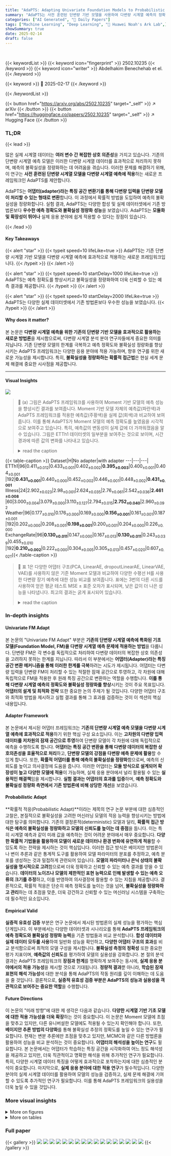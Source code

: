 ```yaml
---
title: "AdaPTS: Adapting Univariate Foundation Models to Probabilistic Multivariate Time Series Forecasting"
summary: "AdaPTS는 사전 훈련된 단변량 기반 모델을 사용하여 다변량 시계열 예측의 정확성과 불확실성을 개선합니다."
categories: ["AI Generated", "🤗 Daily Papers"]
tags: ["Machine Learning", "Deep Learning", "🏢 Huawei Noah's Ark Lab",]
showSummary: true
date: 2025-02-14
draft: false
---
```


<br>

{{< keywordList >}}
{{< keyword icon="fingerprint" >}} 2502.10235 {{< /keyword >}}
{{< keyword icon="writer" >}} Abdelhakim Benechehab et el. {{< /keyword >}}
 
{{< keyword >}} 🤗 2025-02-17 {{< /keyword >}}
 
{{< /keywordList >}}

{{< button href="https://arxiv.org/abs/2502.10235" target="_self" >}}
↗ arXiv
{{< /button >}}
{{< button href="https://huggingface.co/papers/2502.10235" target="_self" >}}
↗ Hugging Face
{{< /button >}}




### TL;DR


{{< lead >}}

많은 실제 시계열 데이터는 **여러 변수 간 복잡한 상호 의존성**을 가지고 있습니다. 기존의 단변량 시계열 예측 모델은 이러한 다변량 시계열 데이터를 효과적으로 처리하지 못하며, 예측의 불확실성을 정량화하는 데 어려움을 겪습니다. 이러한 문제를 해결하기 위해, 이 연구는 **사전 훈련된 단변량 시계열 모델을 다변량 시계열 예측에 적용**하는 새로운 프레임워크인 AdaPTS를 제안합니다.



AdaPTS는 **어댑터(adapter)라는 특징 공간 변환기를 통해 다변량 입력을 단변량 모델이 처리할 수 있는 형태로 변환**합니다. 이 과정에서 확률적 방법을 도입하여 예측의 불확실성을 정량화합니다. 실험 결과, AdaPTS는 다양한 합성 및 실제 데이터셋에서 기존 방법론보다 **우수한 예측 정확도와 불확실성 정량화 성능**을 보였습니다.  AdaPTS는 **모듈화 및 확장성이 뛰어나** 실제 응용 분야에 쉽게 적용할 수 있다는 장점이 있습니다.

{{< /lead >}}


#### Key Takeaways

{{< alert "star" >}}
{{< typeit speed=10 lifeLike=true >}} AdaPTS는 기존 단변량 시계열 기반 모델을 다변량 시계열 예측에 효과적으로 적용하는 새로운 프레임워크입니다. {{< /typeit >}}
{{< /alert >}}

{{< alert "star" >}}
{{< typeit speed=10 startDelay=1000 lifeLike=true >}} AdaPTS는 예측 정확도를 향상시키고 불확실성을 정량화하여 더욱 신뢰할 수 있는 예측 결과를 제공합니다. {{< /typeit >}}
{{< /alert >}}

{{< alert "star" >}}
{{< typeit speed=10 startDelay=2000 lifeLike=true >}} AdaPTS는 다양한 실제 데이터셋에서 기존 방법론보다 우수한 성능을 보였습니다. {{< /typeit >}}
{{< /alert >}}

#### Why does it matter?
본 논문은 **다변량 시계열 예측을 위한 기존의 단변량 기반 모델을 효과적으로 활용하는 새로운 방법론**을 제시함으로써, 다변량 시계열 분석 분야 연구자들에게 중요한 의미를 지닙니다. 기존 단변량 모델의 한계를 극복하고 예측 정확도와 불확실성 정량화를 향상시키는 AdaPTS 프레임워크는 다양한 응용 분야에 적용 가능하며, 향후 연구를 위한 새로운 가능성을 제시합니다. 특히, **불확실성을 정량화하는 확률적 접근법**은 현실 세계 문제 해결에 중요한 시사점을 제공합니다.

------
#### Visual Insights



![](https://arxiv.org/html/2502.10235/x1.png)

> 🔼 (a) 그림은 AdaPTS 프레임워크를 사용하여 Moment 기반 모델의 예측 성능을 향상시킨 결과를 보여줍니다.  Moment 기반 모델 자체의 예측값(파란색)과 AdaPTS 프레임워크를 적용한 예측값(주황색)을 실제 값(회색)과 비교하여 보여줍니다. 이를 통해 AdaPTS가 Moment 모델의 예측 정확도를 높였음을 시각적으로 보여주고 있습니다.  특히, 예측값의 변동성이 실제 값에 더 가까워졌음을 알 수 있습니다.  그림은 ETTh1 데이터셋의 일부분을 보여주는 것으로 보이며, 시간 경과에 따른 값의 변화를 나타내고 있습니다.
> <details>
> <summary>read the caption</summary>
> (a)
> </details>





{{< table-caption >}}
Dataset|H|No adapter|with adapter
---|---|---|
ETTh1|96|0.411<sub>±0.012</sub>|0.433<sub>±0.001</sub>|0.402<sub>±0.002</sub>|**0.395<sub>±0.003</sub>**|0.400<sub>±0.001</sub>|0.404<sub>±0.001</sub>
|192|**0.431<sub>±0.001</sub>**|0.440<sub>±0.000</sub>|0.452<sub>±0.002</sub>|0.446<sub>±0.001</sub>|0.448<sub>±0.002</sub>|**0.431<sub>±0.001</sub>**
Illness|24|2.902<sub>±0.023</sub>|2.98<sub>±0.001</sub>|2.624<sub>±0.035</sub>|2.76<sub>±0.061</sub>|2.542<sub>±0.036</sub>|**2.461<sub>±0.008</sub>**
|60|3.000<sub>±0.004</sub>|3.079<sub>±0.000</sub>|3.110<sub>±0.127</sub>|2.794<sub>±0.015</sub>|**2.752<sub>±0.040</sub>**|2.960<sub>±0.092</sub>
Weather|96|0.177<sub>±0.010</sub>|0.176<sub>±0.000</sub>|0.169<sub>±0.000</sub>|**0.156<sub>±0.001</sub>**|0.161<sub>±0.001</sub>|0.187<sub>±0.001</sub>
|192|0.202<sub>±0.000</sub>|0.208<sub>±0.001</sub>|**0.198<sub>±0.001</sub>**|0.200<sub>±0.001</sub>|0.204<sub>±0.000</sub>|0.226<sub>±0.000</sub>
ExchangeRate|96|**0.130<sub>±0.011</sub>**|0.147<sub>±0.000</sub>|0.167<sub>±0.013</sub>|**0.130<sub>±0.011</sub>**|0.243<sub>±0.039</sub>|0.455<sub>±0.010</sub>
|192|**0.210<sub>±0.002</sub>**|0.222<sub>±0.000</sub>|0.304<sub>±0.005</sub>|0.305<sub>±0.013</sub>|0.457<sub>±0.020</sub>|0.607<sub>±0.021</sub>{{< /table-caption >}}

> 🔼 표 1은 다양한 어댑터 구조(PCA, LinearAE, dropoutLinearAE, LinearVAE, VAE)를 사용하지 않은 기준 Moment 모델과 비교하여 다양한 수평선 H를 사용한 다변량 장기 예측에 대한 성능 비교를 보여줍니다. 표에는 3번의 다른 시드를 사용하여 얻은 평균 테스트 MSE ± 표준 오차가 표시되며, 낮은 값이 더 나은 성능을 나타냅니다. 최고의 결과는 굵게 표시되어 있습니다.
> <details>
> <summary>read the caption</summary>
> Table 1: Performance comparison between the baseline Moment model without adapters against different adapter architectures (PCA, LinearAE, dropoutLinearAE, LinearVAE, and VAE), for multivariate long-term forecasting with different horizons H𝐻Hitalic_H. We display the average test MSE ±plus-or-minus\pm± standard error obtained on 3333 runs with different seeds. Best results are in bold, with lower values indicating better performance.
> </details>





### In-depth insights


#### Univariate FM Adapt
본 논문의 "Univariate FM Adapt" 부분은 **기존의 단변량 시계열 예측에 특화된 기초 모델(Foundation Model, FM)을 다변량 시계열 예측 문제에 적용하는 방법**을 다룹니다.  단변량 FM은 각 변수를 독립적으로 처리하여 다변량 데이터의 복잡한 상호 의존성을 고려하지 못하는 한계를 지닙니다.  따라서 이 부분에서는 **어댑터(Adapter)라는 특징 공간 변환 메커니즘을 통해 이러한 한계를 극복**하려는 시도가 제시됩니다.  어댑터는 다변량 입력을 단변량 FM이 처리할 수 있는 적절한 잠재 공간으로 투영하고, 각 차원에 대해 독립적으로 FM을 적용한 후 원래 특징 공간으로 변환하는 역할을 수행합니다.  **이를 통해 다변량 시계열 예측의 정확도와 불확실성 정량화를 향상**시키는 것이 주요 목표입니다.  **어댑터의 설계 및 최적화 전략** 또한 중요한 논의 주제가 될 것입니다.  다양한 어댑터 구조와 최적화 방법을 제시하고 실험 결과를 통해 그 효과를 검증하는 것이 이 섹션의 핵심 내용입니다.

#### Adapter Framework
본 논문에서 제시된 어댑터 프레임워크는 **기존의 단변량 시계열 예측 모델을 다변량 시계열 예측에 효과적으로 적용**하기 위한 핵심 구성 요소입니다. 이는 **고차원의 다변량 입력 데이터를 저차원의 잠재 공간으로 투영**하여 단변량 모델이 각 차원에 대해 독립적으로 예측을 수행하도록 합니다.  **어댑터는 특징 공간 변환을 통해 다변량 데이터의 복잡한 상호의존성을 효율적으로 처리**하고, **단변량 모델의 강점을 다변량 예측 문제에 활용**할 수 있게 합니다.  또한, **확률적 어댑터를 통해 예측의 불확실성을 정량화**함으로써, 예측의 신뢰도를 높이고 의사결정에 도움을 줍니다. 이러한 어댑터는 **모듈 방식으로 설계되어 확장성이 높고 다양한 모델에 적용**이 가능하며, 실제 응용 분야에서 널리 활용될 수 있는 **실용적인 해결책**임을 제시합니다.  **실험 결과는 어댑터의 효과를 입증**하며, **예측 정확도와 불확실성 정량화 측면에서 기존 방법론에 비해 상당한 개선**을 보였습니다.

#### Probabilistic Adapt
**확률적 적응(Probabilistic Adapt)**이라는 제목의 연구 논문 부분에 대한 심층적인 고찰은, 본질적으로 불확실성을 고려한 머신러닝 모델의 적응 능력을 향상시키는 방법에 대한 탐구를 의미합니다.  기존의 결정론적(deterministic) 모델과 달리, **확률적 접근 방식은 예측의 불확실성을 정량화하고 모델의 신뢰도를 높이는 데 중점**을 둡니다. 이는 특히 시계열 예측과 같이 미래 값을 예측하는 것이 어려운 분야에서 매우 중요합니다.  **다양한 확률적 기법들을 활용하여 모델이 새로운 데이터나 환경 변화에 유연하게 적응**할 수 있도록 하는 전략을 제시하는 것이 핵심입니다.  이러한 접근 방식은 베이지안 방법론이나 변이 추론과 같은 통계적 도구를 활용하여 모델 파라미터의 분포를 추정하고, 예측 분포를 생성하는 것과 밀접하게 관련되어 있습니다.  **모델의 파라미터나 은닉 상태의 불확실성을 명시적으로 고려**함으로써 더욱 정확하고 신뢰할 수 있는 예측 결과를 얻을 수 있습니다.  **데이터의 노이즈나 모델의 제한적인 표현 능력으로 인해 발생할 수 있는 예측 오류의 크기를 추정**하고, 이를 반영하여 의사결정에 활용할 수 있는 지침을 제공합니다.  결론적으로, 확률적 적응은 단순히 예측 정확도를 높이는 것을 넘어, **불확실성을 정량화하고 관리**하는 데 초점을 맞춘, 더욱 강건하고 신뢰할 수 있는 머신러닝 시스템을 구축하는 데 필수적인 요소입니다.

#### Empirical Valid
**실증적 유효성 검증** 부분은 연구 논문에서 제시된 방법론의 실제 성능을 평가하는 핵심 단계입니다.  이 부분에서는 다양한 데이터셋과 시나리오를 통해 **AdaPTS 프레임워크의 예측 정확도와 불확실성 정량화 능력**을 기존 방법들과 비교 분석합니다.  **합성 데이터와 실제 데이터 모두를 사용**하여 일반화 성능을 확인하고,  **다양한 어댑터 구조의 효과**를 비교 분석함으로써 최적의 모델 구성을 제시합니다.  **불확실성 측정의 정확성** 또한 중요한 평가 지표이며,  **예측값의 신뢰도**를 평가하여 모델의 실용성을 강화합니다.  본 절의 분석 결과는 AdaPTS 프레임워크의 **장점과 한계**를 명확하게 보여주는 동시에,  **실제 응용 분야에서의 적용 가능성**을 제시할 것으로 기대됩니다.  **정량적 결과**뿐 아니라, **학습된 잠재 표현의 해석 가능성**에 대한 분석을 통해  AdaPTS의 작동 원리를 깊이 이해하는 데 도움을 줄 것입니다.  결론적으로, **실증적 유효성 검증 부분은 AdaPTS의 성능과 실용성을 객관적으로 보여주는 중요한 역할**을 수행합니다.

#### Future Directions
이 논문의 "미래 방향"에 대한 제 생각은 다음과 같습니다. **다양한 시계열 기반 기초 모델에 대한 적용 가능성을 더욱 확장**하는 것이 중요합니다. 이 논문은 Moment 모델에 초점을 맞추고 있지만, 다른 유니버설한 모델에도 적용될 수 있는지 확인해야 합니다. 또한, **베이지안 추론 방법의 다양화**를 통해 불확실성 추정의 정확도를 높일 수 있는 연구가 필요합니다. 현재는 변분 추론에만 초점을 맞추고 있지만, MCMC와 같은 다른 방법론을 활용하여 성능을 비교 분석하는 것이 중요합니다.  **어댑터의 해석성을 높이는 연구**도 필요합니다. 본 논문에서는 어댑터가 학습하는 특징 공간을 시각화하여 어느 정도 해석성을 제공하고 있지만, 더욱 직관적이고 명확한 해석을 위해 추가적인 연구가 필요합니다. 특히, 다양한 시계열 데이터 특징을 어떻게 효과적으로 포착하는지에 대한 심층적인 분석이 중요합니다.  마지막으로, **실제 응용 분야에 대한 적용 연구**가 필수적입니다. 다양한 분야의 실제 시계열 데이터를 활용하여 모델의 성능을 검증하고, 실제 문제 해결에 기여할 수 있도록 추가적인 연구가 필요합니다. 이를 통해 AdaPTS 프레임워크의 실용성을 더욱 높일 수 있을 것입니다.


### More visual insights

<details>
<summary>More on figures
</summary>


![](https://arxiv.org/html/2502.10235/extracted/6204734/figures/pipeline.png)

> 🔼 그림 (b)는 AdaPTS 프레임워크의 작동 방식을 보여줍니다. 다변량 시계열 입력(X)은 특징 공간 변환을 통해 확률적 잠재 공간(Z)으로 매핑됩니다.  이 잠재 공간에서 사전 훈련된 단변량 FM(fFM)을 사용하여 예측이 독립적으로 수행됩니다.  그런 다음 예측된 분포를 원래 특징 공간으로 변환하여 최종 예측(Ŷ)을 생성합니다.  불꽃 기호는 학습 가능한 가중치를, 눈송이 기호는 FM의 매개변수가 고정되었음을 나타냅니다.
> <details>
> <summary>read the caption</summary>
> (b)
> </details>



![](https://arxiv.org/html/2502.10235/x2.png)

> 🔼 그림 1은 AdaPTS 프레임워크를 사용하여 Moment 기반 시계열 예측 모델을 개선하는 과정을 보여줍니다. (a)는 Moment 모델에 AdaPTS를 적용하여 확률적이고 정확한 예측 결과를 얻는 것을 시각적으로 보여줍니다. (b)는 AdaPTS 프레임워크의 구조를 자세히 설명합니다. 입력 시계열 데이터는 특징 공간 변환 함수 φ를 통해 확률적 잠재 공간으로 매핑됩니다. 사전 훈련된 FM(Foundation Model)은 이 잠재 공간에서 예측을 수행하고, 그 결과는 역변환을 통해 원래 특징 공간으로 되돌아갑니다. 그림에서 불꽃 기호는 학습 가능한 가중치를, 눈송이 기호는 FM의 매개변수가 고정되어 있음을 나타냅니다.
> <details>
> <summary>read the caption</summary>
> Figure 1: (a) Augmenting Moment time series foundation model with the AdaPTS framework provides probabilistic and more accurate predictions. (b) The AdaPTS framework: The input time series is transformed through a feature space transformation φ𝜑\varphiitalic_φ that maps into a stochastic latent space. The prediction is then conducted using a pre-trained FM before transforming back the predicted, now distribution, to the original feature space. The fire symbol indicate trainable weights while the snowflake implicates that the parameters of the FM are kept frozen.
> </details>



![](https://arxiv.org/html/2502.10235/x3.png)

> 🔼 그림 2는 선형 FM을 1000개 무작위로 생성하여 얻은 MSE(평균 제곱 오차)를 비교하여 최적 선형 어댑터  Wφ∗ 의 성능을 보여줍니다.  Wφ∗를 사용한 MSE와 기준선 MSE를 비교하여 어댑터의 효과를 보여줍니다.  즉,  학습된 선형 변환 Wφ∗ 가 단순한 항등 변환보다 예측 정확도를 얼마나 향상시키는지 보여주는 실험 결과를 나타냅니다.
> <details>
> <summary>read the caption</summary>
> Figure 2: Optimality of 𝐖φ∗superscriptsubscript𝐖𝜑\mathbf{W}_{\varphi}^{*}bold_W start_POSTSUBSCRIPT italic_φ end_POSTSUBSCRIPT start_POSTSUPERSCRIPT ∗ end_POSTSUPERSCRIPT. Comparing the MSE obtained with 𝐖φ∗superscriptsubscript𝐖𝜑\mathbf{W}_{\varphi}^{*}bold_W start_POSTSUBSCRIPT italic_φ end_POSTSUBSCRIPT start_POSTSUPERSCRIPT ∗ end_POSTSUPERSCRIPT against the baseline, for 1000 randomly generated linear FM.
> </details>



![](https://arxiv.org/html/2502.10235/x4.png)

> 🔼 그림 3은 다양한 차원 수의 어댑터를 사용했을 때 모델 성능에 미치는 영향을 보여줍니다. 점선은 어댑터 없이 Moment 모델의 성능을 나타내고, 음영 영역은 표준 편차를 나타내며, 수직선은 원래 특징의 수를 나타냅니다. 이 그래프는 어댑터를 사용했을 때 Moment 모델의 성능이 어떻게 향상되는지 보여주는 시각적 자료입니다. 특히, 특징 수가 증가함에 따라 어댑터의 성능 향상 효과가 어떻게 변화하는지를 보여줍니다.
> <details>
> <summary>read the caption</summary>
> Figure 3: Impact of the number of components on model performance. The dashed line indicates Moment performance without adapters, the shaded area its standard deviation, and the vertical line the number of original features.
> </details>



![](https://arxiv.org/html/2502.10235/x5.png)

> 🔼 그림 4는 Illness 데이터셋(예측 기간 H=24)에서 다양한 어댑터(요소 개수 2개)가 생성한 잠재 표현을 시각화한 것입니다. 색상의 농도는 시간 차원을 나타내며, 밝은 색상은 이전 시간 단계를 나타냅니다. 이 그림은 각 어댑터가 시간 경과에 따른 데이터의 잠재적 표현을 어떻게 학습하는지 보여줍니다. PCA, dropoutLinearAE, LinearVAE, 그리고 VAE 어댑터 모두 시간 경과에 따라 데이터가 잠재 공간에 어떻게 분포되는지 보여줍니다. 이를 통해 각 어댑터의 차원 축소 및 잠재 공간 학습 특징을 이해할 수 있습니다.
> <details>
> <summary>read the caption</summary>
> Figure 4: Visualization of the latent representation obtained by different adapters (with number of components equal to 2) on Illness(H=24𝐻24H=24italic_H = 24). Shaded colors indicate the time dimension, with lighter colors representing earlier timesteps.
> </details>



![](https://arxiv.org/html/2502.10235/x6.png)

> 🔼 그림 5는 LinearVAE를 사용하여 ETTh1 데이터셋의 첫 번째 특징에 대한 신뢰도 다이어그램을 보여줍니다.  예측값의 신뢰도를 평가하기 위해, 다양한 분위수(예: 10%, 50%, 90%)에 대한 예측 분포를 생성하고, 실제 관측치가 이러한 분위수 범위 내에 얼마나 자주 나타나는지 확인합니다. 이상적인 경우, 실제 관측치의 비율은 예측 분위수와 일치해야 하며, 이는 그래프에서 대각선으로 표현됩니다. 그래프에서 실제 비율이 대각선에서 벗어나는 정도는 예측의 교정 상태를 나타냅니다. 이 그림은 특히 장기 예측(H=96)에서 예측의 교정 상태를 평가하는 데 유용합니다.
> <details>
> <summary>read the caption</summary>
> Figure 5: Reliability diagram for the first feature of the ETTh1 (H=96𝐻96H=96italic_H = 96) dataset using LinearVAE.
> </details>



![](https://arxiv.org/html/2502.10235/x7.png)

> 🔼 그림 6은 Illness 데이터셋(H=24)에서 VAE 어댑터의 하이퍼파라미터인 β와 logσ²에 대한 ablation study 결과를 보여줍니다.  β는 VAE의 KL divergence 항에 대한 가중치를 조절하는 하이퍼파라미터이고, σ는 likelihood의 표준편차를 나타냅니다. heatmap은 각 하이퍼파라미터 조합에 따른 MSE(Mean Squared Error)와 ECE(Expected Calibration Error)를 나타냅니다.  MSE는 예측 정확도를, ECE는 예측의 calibration 정도를 나타냅니다.  이 그림을 통해 최적의 β와 σ 값을 찾고, 각 하이퍼파라미터가 모델 성능에 미치는 영향을 분석합니다. 참고로, Moment 기준 모델의 MSE는 2.902±0.023입니다.
> <details>
> <summary>read the caption</summary>
> Figure 6: β𝛽\betaitalic_β and log⁡σ2superscript𝜎2\log\sigma^{2}roman_log italic_σ start_POSTSUPERSCRIPT 2 end_POSTSUPERSCRIPT VAE hyperparameters ablation on the Illness(H=24𝐻24H=24italic_H = 24) dataset. For reference, the Moment baseline score on this task is 2.902±0.023subscript2.902plus-or-minus0.0232.902_{\pm 0.023}2.902 start_POSTSUBSCRIPT ± 0.023 end_POSTSUBSCRIPT.
> </details>



![](https://arxiv.org/html/2502.10235/x8.png)

> 🔼 그림 7은 선형 오토인코더(LinearAE)의 각 구성 요소(인코더, 디코더, 전체 모델)가 ETTh1, Weather, ExchangeRate 세 가지 데이터셋에서 예측 성능에 미치는 영향을 보여줍니다. 실험 결과, 디코더가 예측 정확도 향상에 가장 큰 영향을 미치는 반면, 인코더의 영향은 데이터셋에 따라 다릅니다. 이는 선형 오토인코더의 디코더가 특징 간의 의존성을 포착하는 데 중요한 역할을 한다는 것을 시사하며, 확률적 어댑터의 경우 인코더 역시 중요한 역할을 수행함을 보여줍니다.
> <details>
> <summary>read the caption</summary>
> Figure 7: LinearAE components ablation.
> </details>



![](https://arxiv.org/html/2502.10235/x9.png)

> 🔼 그림 8(a)는 독립적인 합성 데이터셋에 대한 Moment 모델의 평균 제곱 오차(MSE)를 보여줍니다. 세 가지 다른 어댑터 유형(Wpca, Φθ, Φθ* • Wpca)의 성능을 비교하여 어댑터가 Moment 모델의 예측 정확도를 개선하는 데 어떻게 기여하는지 보여줍니다.  Wpca는 주성분 분석(PCA)을 사용한 어댑터를 나타내고, Φθ는 학습된 선형 어댑터를 나타내며, Φθ* • Wpca는 학습된 선형 어댑터와 PCA 어댑터를 결합한 것을 나타냅니다. 이 그림은 학습된 선형 어댑터(Φθ)가 PCA 기반 어댑터(Wpca)와 비교하여 MSE를 상당히 줄였음을 보여줍니다. Φθ* • Wpca 어댑터는 Φθ 어댑터만큼 MSE를 줄이지는 못하지만, 여전히 PCA 어댑터보다 더 나은 성능을 보여줍니다.
> <details>
> <summary>read the caption</summary>
> (a) Independent
> </details>



![](https://arxiv.org/html/2502.10235/x10.png)

> 🔼 그림 2(b)는 다양한 선형 FM(Foundation Model)을 무작위로 생성하여, 상관관계가 있는 데이터에 대한 최적 선형 어댑터 W*와 기준선(Identity Matrix 사용), PCA 어댑터의 평균 제곱 오차(MSE)를 비교한 결과를 보여줍니다.  상관관계 있는 데이터의 경우, 최적 선형 어댑터 W*가 기준선과 PCA 어댑터보다 훨씬 더 낮은 MSE를 달성함을 보여줍니다. 이는 선형 모델에서조차 Identity Matrix보다 더 나은 선형 변환이 존재하며, 어댑터 개념을 뒷받침하는 증거입니다.
> <details>
> <summary>read the caption</summary>
> (b) Correlated
> </details>



![](https://arxiv.org/html/2502.10235/x11.png)

> 🔼 그림 8은 독립적인 시뮬레이션 데이터에 대한 Moment 모델의 성능을 보여줍니다.  (a)는 독립적인 특징을 가진 데이터에 대한 결과이고, (b)는 상관관계가 있는 특징을 가진 데이터에 대한 결과입니다. 각 그래프는 다양한 어댑터 유형(Wpca, Φθ, Φθ* • Wpca)에 따른 평균 제곱 오차(MSE)를 나타냅니다. 이 그림을 통해 제안된 AdaPTS 프레임워크의 효과를 시각적으로 확인할 수 있으며, 특히 상관관계가 있는 데이터에 대해서 더 나은 성능 향상을 보여줍니다.
> <details>
> <summary>read the caption</summary>
> Figure 8: Moment on simulated independent data.
> </details>



</details>




<details>
<summary>More on tables
</summary>


{{< table-caption >}}
| Dataset | ETTh1 | Illness | ExchangeRate | Weather |
|---|---|---|---|---|
| # features | 7 | 7 | 8 | 21 |
| # time steps | 13603 | 169 | 6791 | 51899 |
| Granularity | 1 hour | 1 week | 1 day | 10 minutes |
| (Train, Val, Test) | (8033, 2785, 2785) | (69, 2, 98) | (4704, 665, 1422) | (36280, 5175, 10444) |{{< /table-caption >}}
> 🔼 표 2는 논문에서 사용된 다변량 시계열 데이터셋의 특징을 보여줍니다.  데이터셋의 이름, 특징 수, 시간 단계 수, 그리고 시간 단위를 포함하여 실험에 사용된 다양한 크기와 차원의 데이터셋을 자세히 설명합니다.  이 표는 실험에 사용된 데이터셋에 대한 개요를 제공하여 독자들이 실험 결과의 맥락을 이해하는 데 도움을 줍니다.
> <details>
> <summary>read the caption</summary>
> Table 2: Characteristics of the multivariate time series datasets used in our experiments with various sizes and dimensions.
> </details>

{{< table-caption >}}
| adapter | LinearAE | DropoutLinearAE | LinearVAE | VAE |
|---|---|---|---|---|
| p dropout | - | 0.1 | - | - |
| Number of layers | - | - | - | 2 |
| Hidden dimension | - | - | - | 128 |
| β | - | - | 0.5 | 0.5 |
| σ | - | - | 1.0 | 1.0 |{{< /table-caption >}}
> 🔼 표 3은 AdaPTS 프레임워크에서 사용된 다양한 어댑터 아키텍처(LinearAE, dropout LinearAE, LinearVAE, VAE)의 하이퍼파라미터 값을 보여줍니다. 각 어댑터의 레이어 수, 히든 차원, 베타(β), 시그마(σ) 값을 포함하고 있습니다. 이 표는 다양한 어댑터의 하이퍼파라미터 설정을 비교하여 실험 결과에 대한 이해를 돕고 있습니다.
> <details>
> <summary>read the caption</summary>
> Table 3: Adapters hyperparameters.
> </details>

{{< table-caption >}}
Dataset|H|No adapter|pca|linear|dropout|linear VAE|VAE
---|---|---|---|---|---|---
Moment<sub>small</sub>||0.422<sub>±0.006</sub>|0.440<sub>±0.000</sub>|0.423<sub>±0.003</sub>|**0.415<sub>±0.002</sub>**|0.420<sub>±0.001</sub>|0.426<sub>±0.001</sub>
ETTh1|96|0.422<sub>±0.006</sub>|0.440<sub>±0.000</sub>|0.423<sub>±0.003</sub>|**0.415<sub>±0.002</sub>**|0.420<sub>±0.001</sub>|0.426<sub>±0.001</sub>
ETTh1|192|**0.436<sub>±0.000</sub>**|0.445<sub>±0.000</sub>|0.449<sub>±0.003</sub>|0.450<sub>±0.001</sub>|0.451<sub>±0.001</sub>|0.444<sub>±0.001</sub>
Illness|24|1.143<sub>±0.007</sub>|1.163<sub>±0.001</sub>|2.624<sub>±0.035</sub>|1.156<sub>±0.016</sub>|1.074<sub>±0.011</sub>|**1.057<sub>±0.012</sub>**
Illness|60|1.149<sub>±0.001</sub>|1.161<sub>±0.001</sub>|1.227<sub>±0.030</sub>|1.173<sub>±0.015</sub>|1.112<sub>±0.021</sub>|**1.105<sub>±0.021</sub>**
Weather|96|0.232<sub>±0.010</sub>|0.235<sub>±0.000</sub>|0.226<sub>±0.000</sub>|0.212<sub>±0.001</sub>|**0.218<sub>±0.001</sub>**|0.243<sub>±0.001</sub>
Weather|192|**0.251<sub>±0.001</sub>**|0.260<sub>±0.001</sub>|**0.251<sub>±0.001</sub>**|**0.251<sub>±0.000</sub>**|0.255<sub>±0.000</sub>|0.274<sub>±0.000</sub>
ExchangeRate|96|**0.252<sub>±0.010</sub>**|0.264<sub>±0.000</sub>|0.308<sub>±0.010</sub>|0.269<sub>±0.012</sub>|0.376<sub>±0.031</sub>|0.488<sub>±0.003</sub>
ExchangeRate|192|**0.329<sub>±0.001</sub>**|0.335<sub>±0.000</sub>|0.415<sub>±0.002</sub>|0.419<sub>±0.010</sub>|0.513<sub>±0.010</sub>|0.585<sub>±0.008</sub>{{< /table-caption >}}
> 🔼 표 4는 다양한 수평선(H)을 갖는 다변량 장기 예측에 대해 어댑터가 없는 기준 Moment 모델과 다양한 어댑터 아키텍처(PCA, LinearAE, dropoutLAE, LinearVAE, VAE) 간의 성능 비교를 보여줍니다. 표에는 서로 다른 시드를 사용한 3번의 실행에서 얻은 평균 테스트 MAE ± 표준 오차가 표시됩니다. 가장 좋은 결과는 굵게 표시되며, 값이 낮을수록 성능이 더 좋음을 나타냅니다.
> <details>
> <summary>read the caption</summary>
> Table 4: Performance comparison between the baseline Moment model without adapters against different adapter architectures (PCA, LinearAE, dropoutLAE, LinearVAE, and VAE), for multivariate long-term forecasting with different horizons H𝐻Hitalic_H. We display the average test MAE ±plus-or-minus\pm± standard error obtained on 3333 runs with different seeds. Best results are in bold, with lower values indicating better performance.
> </details>

</details>




### Full paper

{{< gallery >}}
<img src="paper_images/1.png" class="grid-w50 md:grid-w33 xl:grid-w25" />
<img src="paper_images/2.png" class="grid-w50 md:grid-w33 xl:grid-w25" />
<img src="paper_images/3.png" class="grid-w50 md:grid-w33 xl:grid-w25" />
<img src="paper_images/4.png" class="grid-w50 md:grid-w33 xl:grid-w25" />
<img src="paper_images/5.png" class="grid-w50 md:grid-w33 xl:grid-w25" />
<img src="paper_images/6.png" class="grid-w50 md:grid-w33 xl:grid-w25" />
<img src="paper_images/7.png" class="grid-w50 md:grid-w33 xl:grid-w25" />
<img src="paper_images/8.png" class="grid-w50 md:grid-w33 xl:grid-w25" />
<img src="paper_images/9.png" class="grid-w50 md:grid-w33 xl:grid-w25" />
<img src="paper_images/10.png" class="grid-w50 md:grid-w33 xl:grid-w25" />
<img src="paper_images/11.png" class="grid-w50 md:grid-w33 xl:grid-w25" />
<img src="paper_images/12.png" class="grid-w50 md:grid-w33 xl:grid-w25" />
<img src="paper_images/13.png" class="grid-w50 md:grid-w33 xl:grid-w25" />
<img src="paper_images/14.png" class="grid-w50 md:grid-w33 xl:grid-w25" />
<img src="paper_images/15.png" class="grid-w50 md:grid-w33 xl:grid-w25" />
<img src="paper_images/16.png" class="grid-w50 md:grid-w33 xl:grid-w25" />
<img src="paper_images/17.png" class="grid-w50 md:grid-w33 xl:grid-w25" />
{{< /gallery >}}